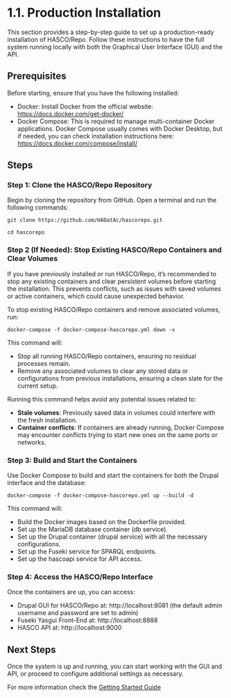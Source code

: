 
# 1.1. Production Installation

This section provides a step-by-step guide to set up a production-ready installation of HASCO/Repo. Follow these instructions to have the full system running locally with both the Graphical User Interface (GUI) and the API.

## Prerequisites
Before starting, ensure that you have the following installed:

- Docker: Install Docker from the official website: https://docs.docker.com/get-docker/
- Docker Compose: This is required to manage multi-container Docker applications. Docker Compose usually comes with Docker Desktop, but if needed, you can check installation instructions here: https://docs.docker.com/compose/install/

## Steps
### Step 1: Clone the HASCO/Repo Repository

Begin by cloning the repository from GitHub. Open a terminal and run the following commands:


```
git clone https://github.com/HADatAc/hascorepo.git

cd hascorepo
```

### Step 2 (If Needed): Stop Existing HASCO/Repo Containers and Clear Volumes

If you have previously installed or run HASCO/Repo, it’s recommended to stop any existing containers and clear persistent volumes before starting the installation. This prevents conflicts, such as issues with saved volumes or active containers, which could cause unexpected behavior.

To stop existing HASCO/Repo containers and remove associated volumes, run:

```
docker-compose -f docker-compose-hascorepo.yml down -v
```

This command will:

- Stop all running HASCO/Repo containers, ensuring no residual processes remain.
- Remove any associated volumes to clear any stored data or configurations from previous installations, ensuring a clean slate for the current setup.

Running this command helps avoid any potential issues related to:

- **Stale volumes**: Previously saved data in volumes could interfere with the fresh installation.
- **Container conflicts**: If containers are already running, Docker Compose may encounter conflicts trying to start new ones on the same ports or networks.

### Step 3: Build and Start the Containers

Use Docker Compose to build and start the containers for both the Drupal interface and the database:

```
docker-compose -f docker-compose-hascorepo.yml up --build -d
```
This command will:

- Build the Docker images based on the Dockerfile provided.
- Set up the MariaDB database container (db service).
- Set up the Drupal container (drupal service) with all the necessary configurations.
- Set up the Fuseki service for SPARQL endpoints.
- Set up the hascoapi service for API access.

### Step 4: Access the HASCO/Repo Interface

Once the containers are up, you can access:

- Drupal GUI for HASCO/Repo at: http://localhost:8081 (the default admin username and password are set to admin)
- Fuseki Yasgui Front-End at: http://localhost:8888
- HASCO API at: http://localhost:9000

## Next Steps
Once the system is up and running, you can start working with the GUI and API, or proceed to configure additional settings as necessary.

For more information check the [Getting Started Guide](https://github.com/HADatAc/hascorepo/wiki)